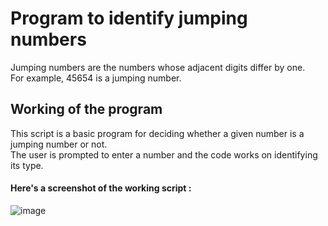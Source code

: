 # Program to identify jumping numbers

Jumping numbers are the numbers whose adjacent digits differ by one. <br>
For example, 45654 is a jumping number.

## Working of the program

This script is a basic program for deciding whether a given number is a jumping number or not.<br>
The user is prompted to enter a number and the code works on identifying its type.

#### Here's a screenshot of the working script :

![image](https://user-images.githubusercontent.com/71630760/117422991-d537c580-af3d-11eb-9de0-2683b5d920f2.png)
